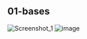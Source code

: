 ## 01-bases
  ![Screenshot_1](https://user-images.githubusercontent.com/55620393/147700095-840390b4-983e-4b78-b3b0-5906cb9d00cf.png)
  ![image](https://user-images.githubusercontent.com/55620393/147700142-ae9e5903-f6c6-44ee-ae65-4d456fcc08cb.png)

